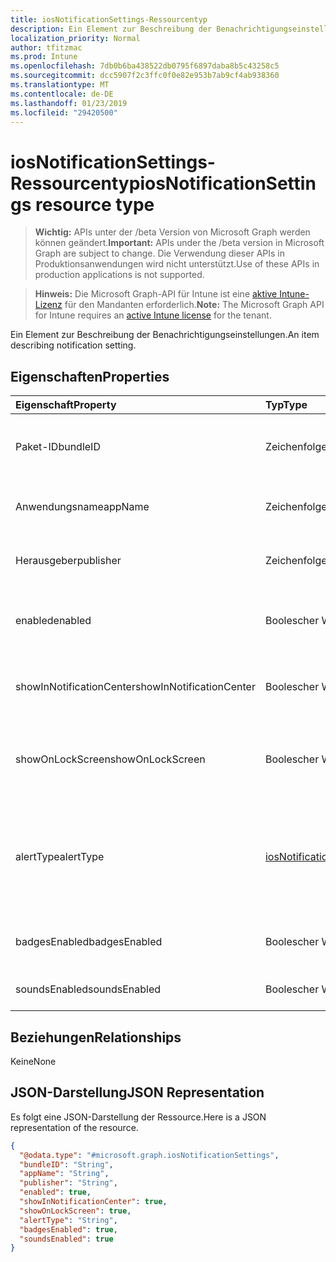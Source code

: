 ```yaml
---
title: iosNotificationSettings-Ressourcentyp
description: Ein Element zur Beschreibung der Benachrichtigungseinstellungen.
localization_priority: Normal
author: tfitzmac
ms.prod: Intune
ms.openlocfilehash: 7db0b6ba438522db0795f6897daba8b5c43258c5
ms.sourcegitcommit: dcc5907f2c3ffc0f0e82e953b7ab9cf4ab938360
ms.translationtype: MT
ms.contentlocale: de-DE
ms.lasthandoff: 01/23/2019
ms.locfileid: "29420500"
---
```

# <a name="iosnotificationsettings-resource-type"></a><span data-ttu-id="b5db5-103">iosNotificationSettings-Ressourcentyp</span><span class="sxs-lookup"><span data-stu-id="b5db5-103">iosNotificationSettings resource type</span></span>

> <span data-ttu-id="b5db5-104">**Wichtig:** APIs unter der /beta Version von Microsoft Graph werden können geändert.</span><span class="sxs-lookup"><span data-stu-id="b5db5-104">**Important:** APIs under the /beta version in Microsoft Graph are subject to change.</span></span> <span data-ttu-id="b5db5-105">Die Verwendung dieser APIs in Produktionsanwendungen wird nicht unterstützt.</span><span class="sxs-lookup"><span data-stu-id="b5db5-105">Use of these APIs in production applications is not supported.</span></span>

> <span data-ttu-id="b5db5-106">**Hinweis:** Die Microsoft Graph-API für Intune ist eine [aktive Intune-Lizenz](https://go.microsoft.com/fwlink/?linkid=839381) für den Mandanten erforderlich.</span><span class="sxs-lookup"><span data-stu-id="b5db5-106">**Note:** The Microsoft Graph API for Intune requires an [active Intune license](https://go.microsoft.com/fwlink/?linkid=839381) for the tenant.</span></span>

<span data-ttu-id="b5db5-107">Ein Element zur Beschreibung der Benachrichtigungseinstellungen.</span><span class="sxs-lookup"><span data-stu-id="b5db5-107">An item describing notification setting.</span></span>

## <a name="properties"></a><span data-ttu-id="b5db5-108">Eigenschaften</span><span class="sxs-lookup"><span data-stu-id="b5db5-108">Properties</span></span>
|<span data-ttu-id="b5db5-109">Eigenschaft</span><span class="sxs-lookup"><span data-stu-id="b5db5-109">Property</span></span>|<span data-ttu-id="b5db5-110">Typ</span><span class="sxs-lookup"><span data-stu-id="b5db5-110">Type</span></span>|<span data-ttu-id="b5db5-111">Beschreibung</span><span class="sxs-lookup"><span data-stu-id="b5db5-111">Description</span></span>|
|:---|:---|:---|
|<span data-ttu-id="b5db5-112">Paket-ID</span><span class="sxs-lookup"><span data-stu-id="b5db5-112">bundleID</span></span>|<span data-ttu-id="b5db5-113">Zeichenfolge</span><span class="sxs-lookup"><span data-stu-id="b5db5-113">String</span></span>|<span data-ttu-id="b5db5-114">Paket-ID der App, auf die diese Benachrichtigungseinstellungen angewandt werden.</span><span class="sxs-lookup"><span data-stu-id="b5db5-114">Bundle id of app to which to apply these notification settings.</span></span>|
|<span data-ttu-id="b5db5-115">Anwendungsname</span><span class="sxs-lookup"><span data-stu-id="b5db5-115">appName</span></span>|<span data-ttu-id="b5db5-116">Zeichenfolge</span><span class="sxs-lookup"><span data-stu-id="b5db5-116">String</span></span>|<span data-ttu-id="b5db5-117">Anwendungsname, der der Paket-ID zugeordnet werden muss.</span><span class="sxs-lookup"><span data-stu-id="b5db5-117">Application name to be associated with the bundleID.</span></span>|
|<span data-ttu-id="b5db5-118">Herausgeber</span><span class="sxs-lookup"><span data-stu-id="b5db5-118">publisher</span></span>|<span data-ttu-id="b5db5-119">Zeichenfolge</span><span class="sxs-lookup"><span data-stu-id="b5db5-119">String</span></span>|<span data-ttu-id="b5db5-120">Herausgeber, der der Paket-ID zugeordnet werden muss.</span><span class="sxs-lookup"><span data-stu-id="b5db5-120">Publisher to be associated with the bundleID.</span></span>|
|<span data-ttu-id="b5db5-121">enabled</span><span class="sxs-lookup"><span data-stu-id="b5db5-121">enabled</span></span>|<span data-ttu-id="b5db5-122">Boolescher Wert</span><span class="sxs-lookup"><span data-stu-id="b5db5-122">Boolean</span></span>|<span data-ttu-id="b5db5-123">Gibt an, ob Benachrichtigungen für diese App zulässig sind.</span><span class="sxs-lookup"><span data-stu-id="b5db5-123">Indicates whether notifications are allowed for this app.</span></span>|
|<span data-ttu-id="b5db5-124">showInNotificationCenter</span><span class="sxs-lookup"><span data-stu-id="b5db5-124">showInNotificationCenter</span></span>|<span data-ttu-id="b5db5-125">Boolescher Wert</span><span class="sxs-lookup"><span data-stu-id="b5db5-125">Boolean</span></span>|<span data-ttu-id="b5db5-126">Gibt an, ob Benachrichtigungen im Nachrichtencenter angezeigt werden können.</span><span class="sxs-lookup"><span data-stu-id="b5db5-126">Indicates whether notifications can be shown in notification center.</span></span>|
|<span data-ttu-id="b5db5-127">showOnLockScreen</span><span class="sxs-lookup"><span data-stu-id="b5db5-127">showOnLockScreen</span></span>|<span data-ttu-id="b5db5-128">Boolescher Wert</span><span class="sxs-lookup"><span data-stu-id="b5db5-128">Boolean</span></span>|<span data-ttu-id="b5db5-129">Gibt an, ob Benachrichtigungen auf dem Sperrbildschirm angezeigt werden können.</span><span class="sxs-lookup"><span data-stu-id="b5db5-129">Indicates whether notifications can be shown on the lock screen.</span></span>|
|<span data-ttu-id="b5db5-130">alertType</span><span class="sxs-lookup"><span data-stu-id="b5db5-130">alertType</span></span>|[<span data-ttu-id="b5db5-131">iosNotificationAlertType</span><span class="sxs-lookup"><span data-stu-id="b5db5-131">iosNotificationAlertType</span></span>](../resources/intune-deviceconfig-iosnotificationalerttype.md)|<span data-ttu-id="b5db5-132">Gibt die Art der Warnung für Benachrichtigungen für diese App an.</span><span class="sxs-lookup"><span data-stu-id="b5db5-132">Indicates the type of alert for notifications for this app.</span></span> <span data-ttu-id="b5db5-133">Mögliche Werte: `deviceDefault`, `banner`, `modal`, `none`.</span><span class="sxs-lookup"><span data-stu-id="b5db5-133">Possible values are: `deviceDefault`, `banner`, `modal`, `none`.</span></span>|
|<span data-ttu-id="b5db5-134">badgesEnabled</span><span class="sxs-lookup"><span data-stu-id="b5db5-134">badgesEnabled</span></span>|<span data-ttu-id="b5db5-135">Boolescher Wert</span><span class="sxs-lookup"><span data-stu-id="b5db5-135">Boolean</span></span>|<span data-ttu-id="b5db5-136">Gibt an, ob Badges für diese App zulässig sind.</span><span class="sxs-lookup"><span data-stu-id="b5db5-136">Indicates whether badges are allowed for this app.</span></span>|
|<span data-ttu-id="b5db5-137">soundsEnabled</span><span class="sxs-lookup"><span data-stu-id="b5db5-137">soundsEnabled</span></span>|<span data-ttu-id="b5db5-138">Boolescher Wert</span><span class="sxs-lookup"><span data-stu-id="b5db5-138">Boolean</span></span>|<span data-ttu-id="b5db5-139">Gibt an, ob Ton für diese App zulässig ist.</span><span class="sxs-lookup"><span data-stu-id="b5db5-139">Indicates whether sounds are allowed for this app.</span></span>|

## <a name="relationships"></a><span data-ttu-id="b5db5-140">Beziehungen</span><span class="sxs-lookup"><span data-stu-id="b5db5-140">Relationships</span></span>
<span data-ttu-id="b5db5-141">Keine</span><span class="sxs-lookup"><span data-stu-id="b5db5-141">None</span></span>

## <a name="json-representation"></a><span data-ttu-id="b5db5-142">JSON-Darstellung</span><span class="sxs-lookup"><span data-stu-id="b5db5-142">JSON Representation</span></span>
<span data-ttu-id="b5db5-143">Es folgt eine JSON-Darstellung der Ressource.</span><span class="sxs-lookup"><span data-stu-id="b5db5-143">Here is a JSON representation of the resource.</span></span>
<!-- {
  "blockType": "resource",
  "@odata.type": "microsoft.graph.iosNotificationSettings"
}
-->
``` json
{
  "@odata.type": "#microsoft.graph.iosNotificationSettings",
  "bundleID": "String",
  "appName": "String",
  "publisher": "String",
  "enabled": true,
  "showInNotificationCenter": true,
  "showOnLockScreen": true,
  "alertType": "String",
  "badgesEnabled": true,
  "soundsEnabled": true
}
```




